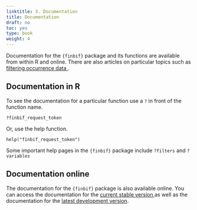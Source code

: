 ```yaml
---
linktitle: 3. Documentation
title: Documentation
draft: no
toc: yes
type: book
weight: 4
---
```




Documentation for the `{finbif}` package and its functions are available from
within R and online. There are also articles on particular topics such as
[filtering occurrence data
](https://luomus.github.io/finbif/articles/v02_filtering.html).

## Documentation in R
To see the documentation for a particular function use a `?` in front of the
function name.

```.language-r
?finbif_request_token
```
Or, use the help function.

```.language-r
help("finbif_request_token")
```

Some important help pages in the `{finbif}` package include `?filters` and
`?variables`

## Documentation online
The documentation for the `{finbif}` package is also available online. You can
access the documentation for the [current stable version
](https://luomus.github.io/finbif/) as well as the documentation for the [latest
development version](https://finbif-docs.netlify.com/).
